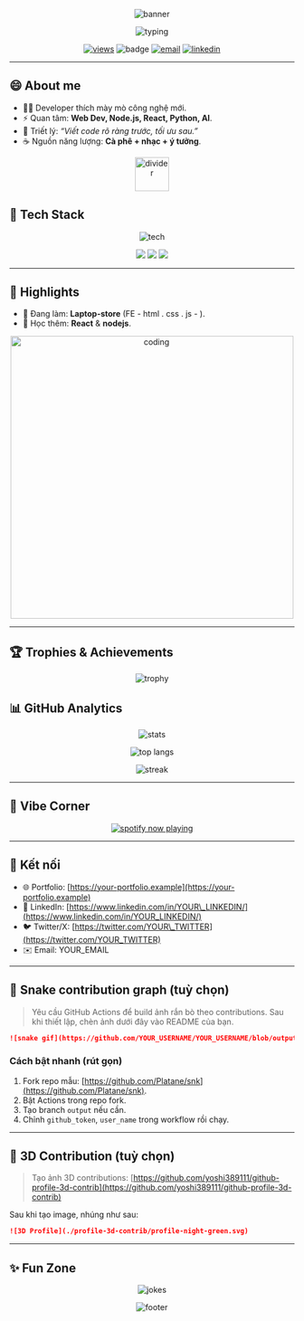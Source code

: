 <!--
🔧 Hướng dẫn nhanh:
1) Thay YOUR_USERNAME, YOUR_NAME, YOUR_EMAIL, YOUR_LINKEDIN,... bằng thông tin của bạn.
2) Một số widget cần đúng username để hiển thị (stats, langs, streak, views, trophy, profile-3d, Spotify...).
3) Bạn có thể xoá bớt phần không cần.
4) GitHub không cho dùng CSS tuỳ ý trong README. Hiệu ứng động chủ yếu dùng ảnh GIF/SVG động & dịch vụ widget.
-->

<!-- Banner động (capsule-render) -->

<p align="center">
  <img src="https://capsule-render.vercel.app/api?type=waving&height=220&text=Hello%20I'm%20YOUR_NAME%20👋&fontAlign=50&fontAlignY=40&color=0:8A2BE2,100:00FFFF&animation=fadeIn" alt="banner" />
</p>

<!-- Typing SVG -->

<p align="center">
  <img src="https://readme-typing-svg.demolab.com?font=Fira+Code&pause=1200&center=true&vCenter=true&width=700&lines=Fullstack+Developer+%F0%9F%92%BB;Y%C3%AAu+Open+Source+%26+AI+%E2%9C%A8;C%C3%A0+ph%C3%AA+%2B+Code+%3D+%E2%9D%A4%EF%B8%8F;Welcome+to+my+GitHub!" alt="typing" />
</p>

<!-- Badges & stats quick row -->

<p align="center">
  <a href="https://github.com/NgNhi2006"><img src="https://komarev.com/ghpvc/?username=YOUR_USERNAME&style=for-the-badge" alt="views"/></a>
  <img src="https://img.shields.io/badge/Code-Love-blueviolet?style=for-the-badge" alt="badge"/>
  <a href="mailto:tniw.dev@gmail.com"><img src="https://img.shields.io/badge/Email-contact-informational?style=for-the-badge&logo=gmail" alt="email"/></a>
  <a href="https://www.linkedin.com/in/nhi-nguy%E1%BB%85n-0148a5381/"><img src="https://img.shields.io/badge/LinkedIn-Connect-blue?style=for-the-badge&logo=linkedin&logoColor=white" alt="linkedin"/></a>
</p>

---

## 😄 About me

* 🧑‍💻 Developer thích mày mò công nghệ mới.
* ⚡ Quan tâm: **Web Dev, Node.js, React, Python, AI**.
* 🧩 Triết lý: *“Viết code rõ ràng trước, tối ưu sau.”*
* ☕ Nguồn năng lượng: **Cà phê + nhạc + ý tưởng**.

<!-- Divider GIF -->

<p align="center">
  <img src="https://i.gifer.com/7scF.gif" height="60" alt="divider"/>
</p>

## 🧰 Tech Stack

<p align="center">
  <img src="https://skillicons.dev/icons?i=html,css,js,python,git,github,linux,vscode&perline=12" alt="tech"/>
</p>

<!-- Animated badges row -->

<p align="center">
  <img src="https://img.shields.io/badge/Focus-Performance%20%26%20DX-ff69b4?style=for-the-badge"/>
  <img src="https://img.shields.io/badge/Testing-Jest%20%26%20Vitest-9cf?style=for-the-badge"/>
  <img src="https://img.shields.io/badge/Cloud-Firebase%20%26%20Supabase-00c7b7?style=for-the-badge"/>
</p>

---

## 🚀 Highlights

* 🔭 Đang làm: **Laptop-store** (FE - html . css . js - ).
* 🌱 Học thêm: **React** & **nodejs**.

<p align="center">
  <img src="https://media4.giphy.com/media/qgQUggAC3Pfv687qPC/giphy.gif" width="500" alt="coding"/>
</p>

---

## 🏆 Trophies & Achievements

<p align="center">
  <img src="https://github-profile-trophy.vercel.app/?username=YOUR_USERNAME&theme=radical&no-bg=true&row=1&column=7" alt="trophy"/>
</p>

## 📊 GitHub Analytics

<p align="center">
  <img src="https://github-readme-stats.vercel.app/api?username=YOUR_USERNAME&show_icons=true&theme=radical" alt="stats"/>
</p>
<p align="center">
  <img src="https://github-readme-stats.vercel.app/api/top-langs/?username=YOUR_USERNAME&layout=compact&theme=tokyonight" alt="top langs"/>
</p>
<p align="center">
  <img src="https://streak-stats.demolab.com?user=YOUR_USERNAME&theme=tokyonight&date_format=M%20j%5B%2C%20Y%5D" alt="streak"/>
</p>

---

## 🎵 Vibe Corner

<p align="center">
  <a href="https://open.spotify.com/playlist/2UWdGuPl26KCS6AI9LZw2W?si=82bos1RQQEu-VEwjacsTQA">
    <img src="https://novatorem.vercel.app/api/spotify" alt="spotify now playing"/>
  </a>
</p>

---

## 🤝 Kết nối

* 🌐 Portfolio: [https://your-portfolio.example](https://your-portfolio.example)
* 💼 LinkedIn: [https://www.linkedin.com/in/YOUR\_LINKEDIN/](https://www.linkedin.com/in/YOUR_LINKEDIN/)
* 🐦 Twitter/X: [https://twitter.com/YOUR\_TWITTER](https://twitter.com/YOUR_TWITTER)
* ✉️ Email: YOUR\_EMAIL

---

## 🐍 Snake contribution graph (tuỳ chọn)

> Yêu cầu GitHub Actions để build ảnh rắn bò theo contributions. Sau khi thiết lập, chèn ảnh dưới đây vào README của bạn.

```md
![snake gif](https://github.com/YOUR_USERNAME/YOUR_USERNAME/blob/output/github-contribution-grid-snake.svg)
```

### Cách bật nhanh (rút gọn)

1. Fork repo mẫu: [https://github.com/Platane/snk](https://github.com/Platane/snk).
2. Bật Actions trong repo fork.
3. Tạo branch `output` nếu cần.
4. Chỉnh `github_token`, `user_name` trong workflow rồi chạy.

---

## 🧱 3D Contribution (tuỳ chọn)

> Tạo ảnh 3D contributions: [https://github.com/yoshi389111/github-profile-3d-contrib](https://github.com/yoshi389111/github-profile-3d-contrib)

Sau khi tạo image, nhúng như sau:

```md
![3D Profile](./profile-3d-contrib/profile-night-green.svg)
```

---

## ✨ Fun Zone

<p align="center">
  <img src="https://readme-jokes.vercel.app/api?hideBorder&theme=radical" alt="jokes"/>
</p>

<!-- Footer wave -->

<p align="center">
  <img src="https://capsule-render.vercel.app/api?type=waving&height=120&section=footer&color=0:00FFFF,100:8A2BE2" alt="footer"/>
</p>
